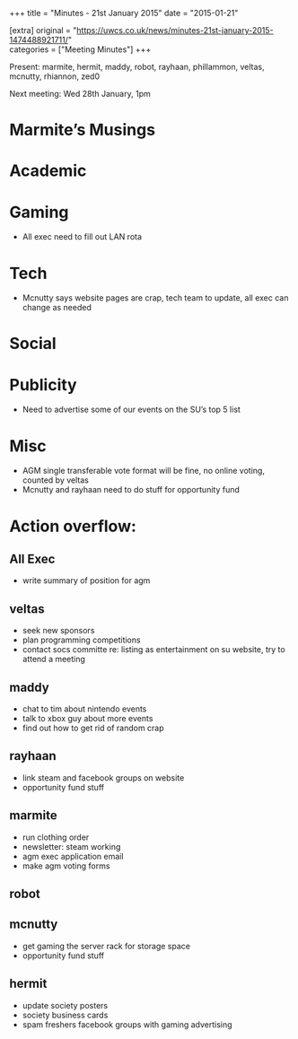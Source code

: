 +++
title = "Minutes - 21st January 2015"
date = "2015-01-21"

[extra]
original = "https://uwcs.co.uk/news/minutes-21st-january-2015-1474488921711/"    
categories = ["Meeting Minutes"]
+++

Present: marmite, hermit, maddy, robot, rayhaan, phillammon, veltas, mcnutty, rhiannon, zed0

Next meeting: Wed 28th January, 1pm

# Marmite’s Musings

# Academic

# Gaming

  - All exec need to fill out LAN rota

# Tech

  - Mcnutty says website pages are crap, tech team to update, all exec can change as needed

# Social

# Publicity

  - Need to advertise some of our events on the SU’s top 5 list

# Misc

  - AGM single transferable vote format will be fine, no online voting, counted by veltas
  - Mcnutty and rayhaan need to do stuff for opportunity fund

# Action overflow:

## All Exec

  - write summary of position for agm

## veltas

  - seek new sponsors
  - plan programming competitions
  - contact socs committe re: listing as entertainment on su website, try to attend a meeting

## maddy

  - chat to tim about nintendo events
  - talk to xbox guy about more events
  - find out how to get rid of random crap

## rayhaan

  - link steam and facebook groups on website
  - opportunity fund stuff

## marmite

  - run clothing order
  - newsletter: steam working
  - agm exec application email
  - make agm voting forms

## robot

## mcnutty

  - get gaming the server rack for storage space
  - opportunity fund stuff

## hermit

  - update society posters
  - society business cards
  - spam freshers facebook groups with gaming advertising
